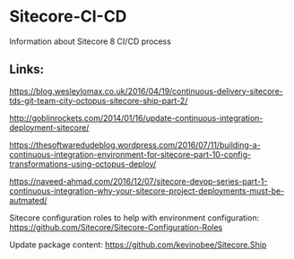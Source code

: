 # Sitecore-CI-CD
Information about Sitecore 8 CI/CD process

Links:
--
https://blog.wesleylomax.co.uk/2016/04/19/continuous-delivery-sitecore-tds-git-team-city-octopus-sitecore-ship-part-2/

http://goblinrockets.com/2014/01/16/update-continuous-integration-deployment-sitecore/

https://thesoftwaredudeblog.wordpress.com/2016/07/11/building-a-continuous-integration-environment-for-sitecore-part-10-config-transformations-using-octopus-deploy/

https://naveed-ahmad.com/2016/12/07/sitecore-devop-series-part-1-continuous-integration-why-your-sitecore-project-deployments-must-be-autmated/

Sitecore configuration roles to help with environment configuration:
https://github.com/Sitecore/Sitecore-Configuration-Roles

Update package content:
https://github.com/kevinobee/Sitecore.Ship
